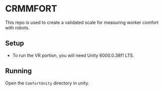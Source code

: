 # CRMMFORT

This repo is used to create a validated scale for measuring worker comfort with robots.


## Setup
* To run the VR portion, you will need Unity 6000.0.38f1 LTS.

## Running
Open the `ComfortUnity` directory in unity.